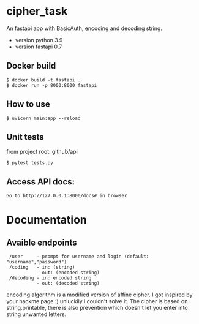 # cipher_task
An fastapi app with BasicAuth, encoding and decoding string.
- version python 3.9
- version fastapi 0.7

## Docker build
```
$ docker build -t fastapi .
$ docker run -p 8000:8000 fastapi
```

## How to use
```
$ uvicorn main:app --reload
```

## Unit tests
from project root: github/api
```
$ pytest tests.py
```

## Access API docs:
```
Go to http://127.0.0.1:8000/docs# in browser
```
# Documentation
## Avaible endpoints
```
 /user     - prompt for username and login (default: "username","password")
 /coding   - in: (string)
           - out: (encoded string)
 /decoding - in: encoded string 
           - out: (decoded string)
```
encoding algorithm is a modified version of affine cipher. I got inspired by your hackme page :) unluckily i couldn't solve it.
The cipher is based on string.printable, there is also prevention which doesn't let you enter into string unwanted letters.


